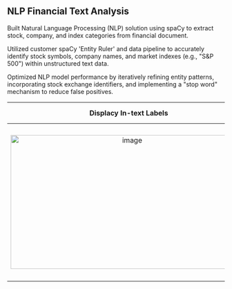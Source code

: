 ## NLP Financial Text Analysis

Built Natural Language Processing (NLP) solution using spaCy to extract stock, company, and index categories from financial document.

Utilized customer spaCy 'Entity Ruler' and data pipeline to accurately identify stock symbols, company names, and market indexes (e.g., "S&P 500") within unstructured text data.

Optimized NLP model performance by iteratively refining entity patterns, incorporating stock exchange identifiers, and implementing a "stop word" mechanism to reduce false positives.

Displacy In-text Labels   |   Final Output: Successfully Categorized Entities and Labels
:-------------------------:|:-------------------------:
<img width="547" height="310" alt="image" src="https://github.com/user-attachments/assets/837161c6-31b9-4889-a799-5a35a94cce93" />  |  <img width="304" height="358" alt="image" src="https://github.com/user-attachments/assets/7540da4e-6bd7-44aa-8d3e-a5e449bdb649" />

